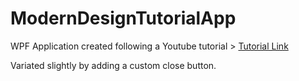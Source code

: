 # ModernDesignTutorialApp

WPF Application created following a Youtube tutorial > [Tutorial Link](https://www.youtube.com/watch?v=PzP8mw7JUzI)

Variated slightly by adding a custom close button.
